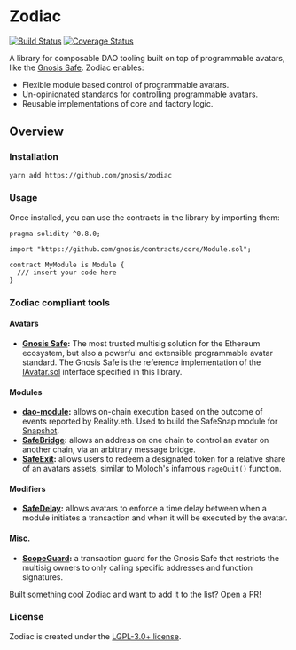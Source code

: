 # Zodiac

[![Build Status](https://github.com/gnosis/zodiac/workflows/zodiac/badge.svg?branch=main)](https://github.com/gnosis/zodiac/actions)
[![Coverage Status](https://coveralls.io/repos/github/gnosis/zodiac/badge.svg?branch=main)](https://coveralls.io/github/gnosis/zodiac)

A library for composable DAO tooling built on top of programmable avatars, like the [Gnosis Safe](https://gnosis-safe.io).
Zodiac enables:

- Flexible module based control of programmable avatars.
- Un-opinionated standards for controlling programmable avatars.
- Reusable implementations of core and factory logic.

## Overview

### Installation

```bash
yarn add https://github.com/gnosis/zodiac
```

### Usage

Once installed, you can use the contracts in the library by importing them:

```solidity
pragma solidity ^0.8.0;

import "https://github.com/gnosis/contracts/core/Module.sol";

contract MyModule is Module {
  /// insert your code here
}

```

### Zodiac compliant tools

#### Avatars

- **[Gnosis Safe](https://gnosis-safe.io):** The most trusted multisig solution for the Ethereum ecosystem, but also a powerful and extensible programmable avatar standard. The Gnosis Safe is the reference implementation of the [IAvatar.sol](contracts/core/IAvatar.sol) interface specified in this library.

#### Modules

- **[dao-module](https://github.com/gnosis/dao-module):** allows on-chain execution based on the outcome of events reported by Reality.eth. Used to build the SafeSnap module for [Snapshot](https://snapshot.org).
- **[SafeBridge](https://github.com/gnosis/SafeBridge):** allows an address on one chain to control an avatar on another chain, via an arbitrary message bridge.
- **[SafeExit](https://github.com/gnosis/SafeExit):** allows users to redeem a designated token for a relative share of an avatars assets, similar to Moloch's infamous `rageQuit()` function.

#### Modifiers

- **[SafeDelay](https://github.com/gnosis/SafeDelay):** allows avatars to enforce a time delay between when a module initiates a transaction and when it will be executed by the avatar.

#### Misc.

- **[ScopeGuard](https://github.com/gnosis/ScopeGuard):** a transaction guard for the Gnosis Safe that restricts the multisig owners to only calling specific addresses and function signatures.

Built something cool Zodiac and want to add it to the list? Open a PR!

### License

Zodiac is created under the [LGPL-3.0+ license](LICENSE).
